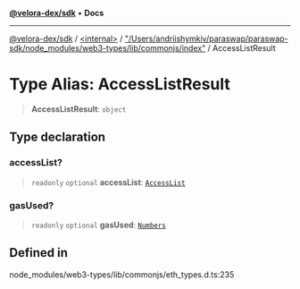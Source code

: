 [**@velora-dex/sdk**](../../../../README.md) • **Docs**

***

[@velora-dex/sdk](../../../../globals.md) / [\<internal\>](../../../README.md) / ["/Users/andriishymkiv/paraswap/paraswap-sdk/node\_modules/web3-types/lib/commonjs/index"](../README.md) / AccessListResult

# Type Alias: AccessListResult

> **AccessListResult**: `object`

## Type declaration

### accessList?

> `readonly` `optional` **accessList**: [`AccessList`](AccessList.md)

### gasUsed?

> `readonly` `optional` **gasUsed**: [`Numbers`](../../../type-aliases/Numbers.md)

## Defined in

node\_modules/web3-types/lib/commonjs/eth\_types.d.ts:235
